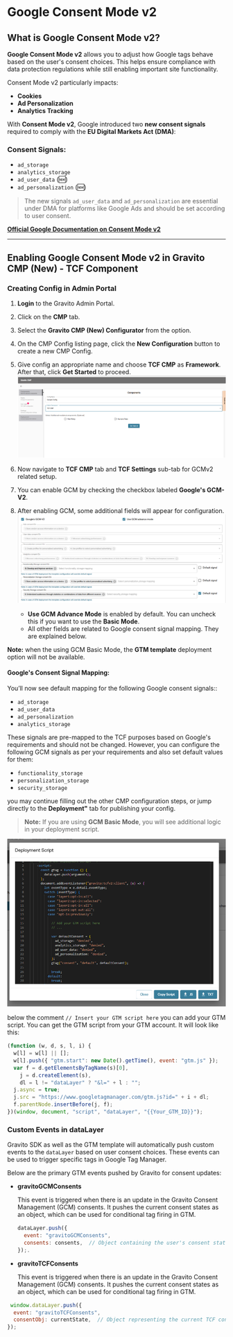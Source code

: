 # Google Consent Mode v2

## What is Google Consent Mode v2?

**Google Consent Mode v2** allows you to adjust how Google tags behave based on the user's consent choices. This helps ensure compliance with data protection regulations while still enabling important site functionality.

Consent Mode v2 particularly impacts:

- **Cookies**
- **Ad Personalization**
- **Analytics Tracking**

With **Consent Mode v2**, Google introduced two **new consent signals** required to comply with the **EU Digital Markets Act (DMA)**:

### Consent Signals:
- `ad_storage`
- `analytics_storage`
- `ad_user_data` (🆕)
- `ad_personalization` (🆕)

> The new signals `ad_user_data` and `ad_personalization` are essential under DMA for platforms like Google Ads and should be set according to user consent.

**[Official Google Documentation on Consent Mode v2](https://developers.google.com/tag-platform/devguides/consent)**

---

## Enabling Google Consent Mode v2 in Gravito CMP (New) - TCF Component

### Creating Config in Admin Portal

1. **Login** to the Gravito Admin Portal.
2. Click on the **CMP** tab.
3. Select the **Gravito CMP (New) Configurator** from the option.
4. On the CMP Config listing page, click the **New Configuration** button to create a new CMP Config.
5. Give config an appropriate name and choose **TCF CMP** as **Framework**. After that, click **Get Started** to proceed.
        ![](../../img/tcf_configurator_setup.png)

6. Now navigate to **TCF CMP** tab and **TCF Settings** sub-tab for GCMv2 related setup.
7. You can enable GCM by checking the checkbox labeled **Google's GCM-V2**.
8. After enabling GCM, some additional fields will appear for configuration.
    ![](../../img/tcf_gcm_setup.png)

    - **Use GCM Advance Mode** is enabled by default. You can uncheck this if you want to use the **Basic Mode**.
    - All other fields are related to Google consent signal mapping. They are explained below.

**Note:** when the using GCM Basic Mode, the **GTM template** deployment option will not be available.

#### Google's Consent Signal Mapping:

You’ll now see default mapping for the following Google consent signals::

- `ad_storage`
- `ad_user_data`
- `ad_personalization`
- `analytics_storage`

These signals are pre-mapped to the TCF purposes based on Google's requirements and should not be changed. However, you can configure the following GCM signals as per your requirements and also set default values for them:

- `functionality_storage`
- `personalization_storage`
- `security_storage`

you may continue filling out the other CMP configuration steps, or jump directly to the **Deployment"** tab for publishing your config.


>**Note:** If you are using **GCM Basic Mode**, you will see additional logic in your deployment script.

   ![](../../img/tcf_additional_Gtm_logic.png)

   below the comment `// Insert your GTM script here` you can add your GTM script. You can get the GTM script from your GTM account. It will look like this:
   
```js
(function (w, d, s, l, i) {
  w[l] = w[l] || [];
  w[l].push({ "gtm.start": new Date().getTime(), event: "gtm.js" });
  var f = d.getElementsByTagName(s)[0],
    j = d.createElement(s),
    dl = l != "dataLayer" ? "&l=" + l : "";
  j.async = true;
  j.src = "https://www.googletagmanager.com/gtm.js?id=" + i + dl;
  f.parentNode.insertBefore(j, f);
})(window, document, "script", "dataLayer", "{{Your_GTM_ID}}");
```

### Custom Events in dataLayer

Gravito SDK as well as the GTM template will automatically push custom events to the `dataLayer` based on user consent choices. These events can be used to trigger specific tags in Google Tag Manager.

Below are the primary GTM events pushed by Gravito for consent updates:

- **gravitoGCMConsents**

  This event is triggered when there is an update in the Gravito Consent Management (GCM) consents. It pushes the current consent states as an object, which can be used for conditional tag firing in GTM.

  ```javascript
  dataLayer.push({
    event: "gravitoGCMConsents",
    consents: consents,  // Object containing the user's consent states
  });.
  ```

- **gravitoTCFConsents**

  This event is triggered when there is an update in the Gravito Consent Management (GCM) consents. It pushes the current consent states as an object, which can be used for conditional tag firing in GTM.

```javascript
 window.dataLayer.push({
  event: "gravitoTCFConsents",
  consentObj: currentState,  // Object representing the current TCF consent state
});
  ```

